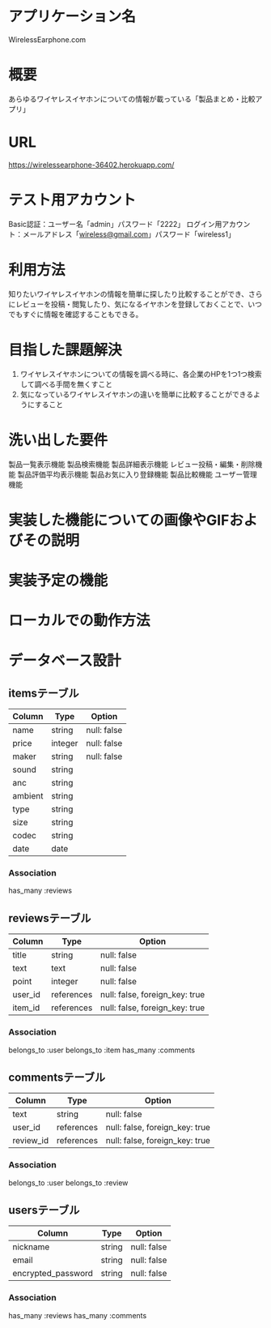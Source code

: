 # アプリケーション名
WirelessEarphone.com

# 概要
あらゆるワイヤレスイヤホンについての情報が載っている「製品まとめ・比較アプリ」

# URL
https://wirelessearphone-36402.herokuapp.com/

# テスト用アカウント
Basic認証：ユーザー名「admin」パスワード「2222」
ログイン用アカウント：メールアドレス「wireless@gmail.com」パスワード「wireless1」

# 利用方法
知りたいワイヤレスイヤホンの情報を簡単に探したり比較することができ、さらにレビューを投稿・閲覧したり、気になるイヤホンを登録しておくことで、いつでもすぐに情報を確認することもできる。

# 目指した課題解決
1. ワイヤレスイヤホンについての情報を調べる時に、各企業のHPを1つ1つ検索して調べる手間を無くすこと
2. 気になっているワイヤレスイヤホンの違いを簡単に比較することができるようにすること

# 洗い出した要件
製品一覧表示機能
製品検索機能
製品詳細表示機能
レビュー投稿・編集・削除機能
製品評価平均表示機能
製品お気に入り登録機能
製品比較機能
ユーザー管理機能

# 実装した機能についての画像やGIFおよびその説明

# 実装予定の機能

# ローカルでの動作方法

# データベース設計

## itemsテーブル

| Column  | Type    | Option      |
| ------- | ------- | ----------- |
| name    | string  | null: false |
| price   | integer | null: false |
| maker   | string  | null: false |
| sound   | string  |             |
| anc     | string  |             |
| ambient | string  |             |
| type    | string  |             |
| size    | string  |             |
| codec   | string  |             |
| date    | date    |             |

### Association

has_many :reviews

## reviewsテーブル

| Column  | Type        | Option                          |
| ------- | ----------- | ------------------------------- |
| title   | string      | null: false                     |
| text    | text        | null: false                     |
| point   | integer     | null: false                     |
| user_id | references  | null: false, foreign_key: true  |
| item_id | references  | null: false, foreign_key: true  |

### Association

belongs_to :user
belongs_to :item
has_many :comments

## commentsテーブル

| Column    | Type        | Option                          |
| -------   | ----------- | ------------------------------- |
| text      | string      | null: false                     |
| user_id   | references  | null: false, foreign_key: true  |
| review_id | references  | null: false, foreign_key: true  |

### Association

belongs_to :user
belongs_to :review

## usersテーブル

| Column             | Type   | Option      |
| ------------------ | ------ | ----------- |
| nickname           | string | null: false |
| email              | string | null: false |
| encrypted_password | string | null: false |

### Association

has_many :reviews
has_many :comments